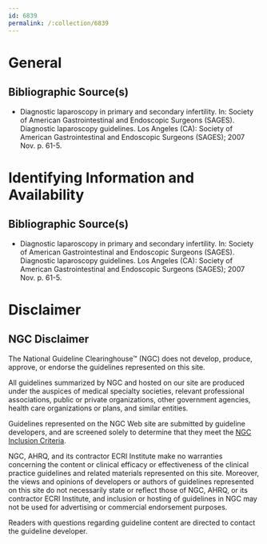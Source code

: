 ```yaml
---
id: 6839
permalink: /:collection/6839
---
```


# General

## Bibliographic Source(s)

- Diagnostic laparoscopy in primary and secondary infertility. In: Society of American Gastrointestinal and Endoscopic Surgeons (SAGES). Diagnostic laparoscopy guidelines. Los Angeles (CA): Society of American Gastrointestinal and Endoscopic Surgeons (SAGES); 2007 Nov. p. 61-5.

# Identifying Information and Availability

## Bibliographic Source(s)

- Diagnostic laparoscopy in primary and secondary infertility. In: Society of American Gastrointestinal and Endoscopic Surgeons (SAGES). Diagnostic laparoscopy guidelines. Los Angeles (CA): Society of American Gastrointestinal and Endoscopic Surgeons (SAGES); 2007 Nov. p. 61-5.

# Disclaimer

## NGC Disclaimer

The National Guideline Clearinghouse™ (NGC) does not develop, produce, approve, or endorse the guidelines represented on this site.

All guidelines summarized by NGC and hosted on our site are produced under the auspices of medical specialty societies, relevant professional associations, public or private organizations, other government agencies, health care organizations or plans, and similar entities.

Guidelines represented on the NGC Web site are submitted by guideline developers, and are screened solely to determine that they meet the [NGC Inclusion Criteria](/help-and-about/summaries/inclusion-criteria).

NGC, AHRQ, and its contractor ECRI Institute make no warranties concerning the content or clinical efficacy or effectiveness of the clinical practice guidelines and related materials represented on this site. Moreover, the views and opinions of developers or authors of guidelines represented on this site do not necessarily state or reflect those of NGC, AHRQ, or its contractor ECRI Institute, and inclusion or hosting of guidelines in NGC may not be used for advertising or commercial endorsement purposes.

Readers with questions regarding guideline content are directed to contact the guideline developer.

